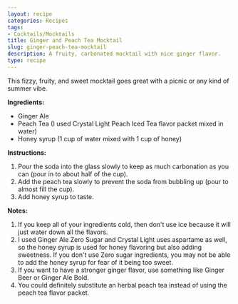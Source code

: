 ```yaml
---
layout: recipe
categories: Recipes
tags:
- Cocktails/Mocktails
title: Ginger and Peach Tea Mocktail
slug: ginger-peach-tea-mocktail
description: A fruity, carbonated mocktail with nice ginger flavor.
type: recipe
---
```


This fizzy, fruity, and sweet mocktail goes great with a picnic or any kind of summer vibe.

**Ingredients:**
* Ginger Ale
* Peach Tea (I used Crystal Light Peach Iced Tea flavor packet mixed in water)
* Honey syrup (1 cup of water mixed with 1 cup of honey)

**Instructions:**
1. Pour the soda into the glass slowly to keep as much carbonation as you can (pour in to about half of the cup).
2. Add the peach tea slowly to prevent the soda from bubbling up (pour to almost fill the cup).
3. Add honey syrup to taste.

**Notes:**
1. If you keep all of your ingredients cold, then don't use ice because it will just water down all the flavors.
2. I used Ginger Ale Zero Sugar and Crystal Light uses aspartame as well, so the honey syrup is used for honey flavoring but also adding sweetness. If you don't use Zero sugar ingredients, you may not be able to add the honey syrup for fear of it being too sweet.
3. If you want to have a stronger ginger flavor, use something like Ginger Beer or Ginger Ale Bold.
4. You could definitely substitute an herbal peach tea instead of using the peach tea flavor packet.
